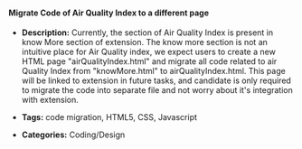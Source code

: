 #### Migrate Code of Air Quality Index to a different page


- **Description:**
Currently, the section of Air Quality Index is present in know More section of extension. The know more section is not an intuitive place for Air Quality index, we expect users to create a new HTML page "airQualityIndex.html" and migrate all code related to air Quality Index from "knowMore.html" to airQualityIndex.html. This page will be linked to extension in future tasks, and candidate is only required to migrate the code into separate file and not worry about it's integration with extension.

- **Tags:** code migration, HTML5, CSS, Javascript

- **Categories:** Coding/Design






